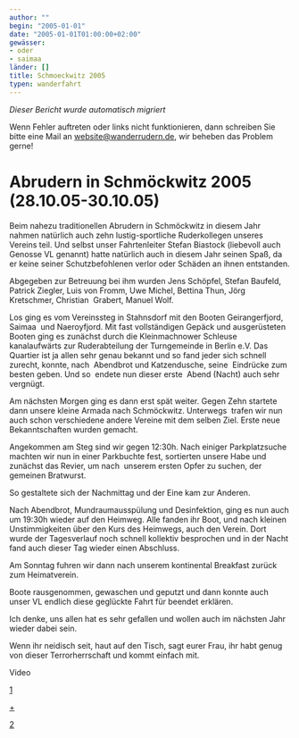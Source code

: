 ```yaml
---
author: ""
begin: "2005-01-01"
date: "2005-01-01T01:00:00+02:00"
gewässer:
- oder
- saimaa
länder: []
title: Schmoeckwitz 2005
typen: wanderfahrt
---
```



*Dieser Bericht wurde automatisch migriert*

Wenn Fehler auftreten oder links nicht funktionieren, dann schreiben Sie bitte eine Mail an website@wanderrudern.de, wir beheben das Problem gerne!



# Abrudern in Schmöckwitz 2005 (28.10.05-30.10.05)


Beim nahezu traditionellen Abrudern in Schmöckwitz in diesem Jahr nahmen natürlich auch zehn lustig-sportliche Ruderkollegen unseres Vereins teil. Und selbst unser Fahrtenleiter Stefan Biastock (liebevoll auch Genosse VL genannt) hatte natürlich auch in diesem Jahr seinen Spaß, da er keine seiner Schutzbefohlenen verlor oder Schäden an ihnen entstanden.

Abgegeben zur Betreuung bei ihm wurden Jens Schöpfel, Stefan Baufeld, Patrick Ziegler, Luis von Fromm, Uwe Michel, Bettina Thun, Jörg Kretschmer, Christian  Grabert, Manuel Wolf.

Los ging es vom Vereinssteg in Stahnsdorf mit den Booten Geirangerfjord, Saimaa  und Naeroyfjord. Mit fast vollständigen Gepäck und ausgerüsteten Booten ging es zunächst durch die Kleinmachnower Schleuse kanalaufwärts zur Ruderabteilung der Turngemeinde in Berlin e.V. Das Quartier ist ja allen sehr genau bekannt und so fand jeder sich schnell zurecht, konnte, nach  Abendbrot und Katzendusche, seine  Eindrücke zum besten geben. Und so  endete nun dieser erste  Abend (Nacht) auch sehr vergnügt.

Am nächsten Morgen ging es dann erst spät weiter. Gegen Zehn startete dann unsere kleine Armada nach Schmöckwitz. Unterwegs  trafen wir nun auch schon verschiedene andere Vereine mit dem selben Ziel. Erste neue Bekanntschaften wurden gemacht.

Angekommen am Steg sind wir gegen 12:30h. Nach einiger Parkplatzsuche machten wir nun in einer Parkbuchte fest, sortierten unsere Habe und zunächst das Revier, um nach  unserem ersten Opfer zu suchen, der gemeinen Bratwurst.

So gestaltete sich der Nachmittag und der Eine kam zur Anderen.

Nach Abendbrot, Mundraumausspülung und Desinfektion, ging es nun auch um 19:30h wieder auf den Heimweg. Alle fanden ihr Boot, und nach kleinen Unstimmigkeiten über den Kurs des Heimwegs, auch den Verein. Dort wurde der Tagesverlauf noch schnell kollektiv besprochen und in der Nacht fand auch dieser Tag wieder einen Abschluss.

Am Sonntag fuhren wir dann nach unserem kontinental Breakfast zurück zum Heimatverein.

Boote rausgenommen, gewaschen und geputzt und dann konnte auch unser VL endlich diese geglückte Fahrt für beendet erklären.

Ich denke, uns allen hat es sehr gefallen und wollen auch im nächsten Jahr wieder dabei sein.

Wenn ihr neidisch seit, haut auf den Tisch, sagt eurer Frau, ihr habt genug von dieser Terrorherrschaft und kommt einfach mit.

Video

[1](/berichte/2005/schmoeckiwtz05_v1)

[+](/berichte/2005/schmoeckiwtz05_v3)

[2](/berichte/2005/schmoeckiwtz05_v2)
